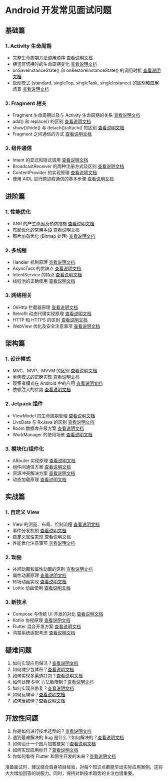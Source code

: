 # Android 开发常见面试问题

## 基础篇

### 1. Activity 生命周期
- 完整生命周期方法调用顺序 [查看说明文档](./1.1.md)
- 横竖屏切换时的生命周期变化 [查看说明文档](./1.2.md)
- onSaveInstanceState() 和 onRestoreInstanceState() 的调用时机 [查看说明文档](./1.3.md)
- 启动模式 (standard, singleTop, singleTask, singleInstance) 的区别和应用场景 [查看说明文档](./1.4.md)

### 2. Fragment 相关
- Fragment 生命周期以及与 Activity 生命周期的关系 [查看说明文档](./2.1.md)
- add() 和 replace() 的区别  [查看说明文档](./2.2.md)
- show()/hide() 与 detach()/attach() 的区别 [查看说明文档](./2.3.md)
- Fragment 之间通信的方式 [查看说明文档](./2.4.md)

### 3. 组件通信
- Intent 的显式和隐式调用 [查看说明文档](./3.1.md)
- BroadcastReceiver 的两种注册方式及区别 [查看说明文档](./3.2.md)
- ContentProvider 的实现原理 [查看说明文档](./3.3.md)
- 使用 AIDL 进行跨进程通信的基本步骤 [查看说明文档](./3.4.md)

## 进阶篇

### 1. 性能优化
- ANR 的产生原因及预防措施 [查看说明文档](./4.1.md)
- 布局优化的常用手段  [查看说明文档](./4.2.md)
- 图片加载优化 (Bitmap 处理) [查看说明文档](./4.3.md)

### 2. 多线程
- Handler 机制原理 [查看说明文档](./5.1.md)
- AsyncTask 的优缺点 [查看说明文档](./5.2.md)
- IntentService 的特点 [查看说明文档](./5.3.md)
- 线程池的正确使用 [查看说明文档](./5.4.md)

### 3. 网络相关
- OkHttp 拦截器原理 [查看说明文档](./5_1.1.md)
- Retrofit 动态代理实现原理 [查看说明文档](./5_1.2.md)
- HTTP 和 HTTPS 的区别 [查看说明文档](./5_1.3.md)
- WebView 优化及安全注意事项 [查看说明文档](./5_1.4.md)

## 架构篇

### 1. 设计模式
- MVC、MVP、MVVM 的区别 [查看说明文档](./6.1.md)
- 单例模式的正确实现 [查看说明文档](./6.2.md)
- 观察者模式在 Android 中的应用 [查看说明文档](./6.3.md)
- 依赖注入的优势 [查看说明文档](./6.4.md)

### 2. Jetpack 组件
- ViewModel 的生命周期管理  [查看说明文档](./7.1.md)
- LiveData 与 RxJava 的区别  [查看说明文档](./7.2.md)
- Room 数据库升级方案  [查看说明文档](./7.3.md)
- WorkManager 的使用场景  [查看说明文档](./7.4.md)

### 3. 模块化/组件化
- ARouter 实现原理 [查看说明文档](./8.1.md)
- 组件间通信方案 [查看说明文档](./8.2.md)
- 资源冲突解决方案 [查看说明文档](./8.3.md)
- 动态加载原理 [查看说明文档](./8.4.md)

## 实战篇

### 1. 自定义 View
- View 的测量、布局、绘制流程  [查看说明文档](./9.1.md)
- 事件分发机制  [查看说明文档](./9.2.md)
- 自定义属性实现  [查看说明文档](./9.3.md)
- 性能优化注意事项  [查看说明文档](./9.4.md)

### 2. 动画
- 补间动画和属性动画的区别  [查看说明文档](./10.1.md)
- 属性动画原理  [查看说明文档](./10.2.md)
- 转场动画实现  [查看说明文档](./10.3.md)
- Lottie 动画使用  [查看说明文档](./10.4.md)

### 3. 新技术
- Compose 与传统 UI 开发的对比 [查看说明文档](./11.1.md)
- Kotlin 协程原理 [查看说明文档](./11.2.md)
- Flutter 混合开发方案 [查看说明文档](./11.3.md)
- 鸿蒙系统适配考虑 [查看说明文档](./11.4.md)

## 疑难问题

1. 如何实现应用保活？[查看说明文档](./12.1.md)
2. 如何减少包体积？[查看说明文档](./12.2.md)
3. 如何实现多渠道打包？[查看说明文档](./12.3.md)
4. 如何处理 64K 方法数限制？[查看说明文档](./12.4.md)
5. 如何实现热修复？[查看说明文档](./12.5.md)
6. 如何反编译？[查看说明文档](./12.6.md)
6. 如何反编译？[查看说明文档](./12.6.md)


## 开放性问题

1. 你是如何进行技术选型的？[查看说明文档](./13.1.md)
2. 遇到最难解决的 Bug 是什么？如何解决的？[查看说明文档](./13.2.md)
3. 如何设计一个图片加载框架？[查看说明文档](./13.3.md)
4. 如何实现应用秒开？[查看说明文档](./13.4.md)
5. 你如何看待 Flutter 和原生开发的未来？[查看说明文档](./13.5.md)


准备面试时，建议结合自身项目经验，对每个知识点都能举出实际应用案例，这将大大增加回答的说服力。同时，保持对新技术趋势的关注也很重要。